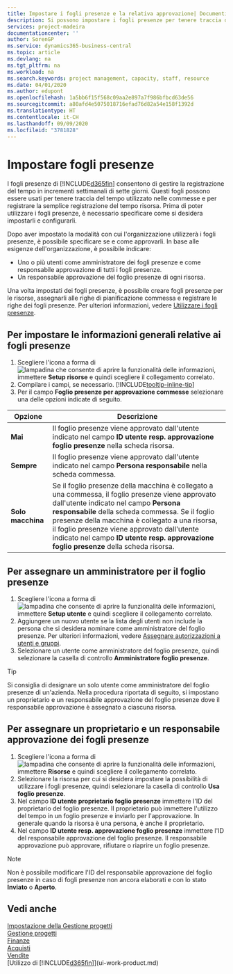 ```yaml
---
title: Impostare i fogli presenze e la relativa approvazione| Documenti Microsoft
description: Si possono impostare i fogli presenze per tenere traccia del tempo utilizzato per le commesse e l'utilizzo delle risorse, per semplificare la gestione dei progetti, i processi relativi al personale e la gestione della capacità.
services: project-madeira
documentationcenter: ''
author: SorenGP
ms.service: dynamics365-business-central
ms.topic: article
ms.devlang: na
ms.tgt_pltfrm: na
ms.workload: na
ms.search.keywords: project management, capacity, staff, resource
ms.date: 04/01/2020
ms.author: edupont
ms.openlocfilehash: 1a5bb6f15f568c09aa2e897a7f986bfbcd63de56
ms.sourcegitcommit: a80afd4e5075018716efad76d82a54e158f1392d
ms.translationtype: HT
ms.contentlocale: it-CH
ms.lasthandoff: 09/09/2020
ms.locfileid: "3781828"
---
```

# <a name="set-up-time-sheets"></a>Impostare fogli presenze
I fogli presenze di [!INCLUDE[d365fin](includes/d365fin_md.md)] consentono di gestire la registrazione del tempo in incrementi settimanali di sette giorni. Questi fogli possono essere usati per tenere traccia del tempo utilizzato nelle commesse e per registrare la semplice registrazione del tempo risorsa. Prima di poter utilizzare i fogli presenze, è necessario specificare come si desidera impostarli e configurarli.

Dopo aver impostato la modalità con cui l'organizzazione utilizzerà i fogli presenze, è possibile specificare se e come approvarli. In base alle esigenze dell'organizzazione, è possibile indicare:

* Uno o più utenti come amministratore dei fogli presenze e come responsabile approvazione di tutti i fogli presenze.
* Un responsabile approvazione del foglio presenze di ogni risorsa.

Una volta impostati dei fogli presenze, è possibile creare fogli presenze per le risorse, assegnarli alle righe di pianificazione commessa e registrare le righe dei fogli presenze. Per ulteriori informazioni, vedere [Utilizzare i fogli presenze](projects-how-use-time-sheets.md).

## <a name="to-set-up-general-information-for-time-sheets"></a>Per impostare le informazioni generali relative ai fogli presenze
1. Scegliere l'icona a forma di ![lampadina che consente di aprire la funzionalità delle informazioni](media/ui-search/search_small.png "Informazioni sull'operazione che si desidera eseguire"), immettere **Setup risorse** e quindi scegliere il collegamento correlato.  
2. Compilare i campi, se necessario. [!INCLUDE[tooltip-inline-tip](includes/tooltip-inline-tip_md.md)]
3. Per il campo **Foglio presenze per approvazione commesse** selezionare una delle opzioni indicate di seguito.

| Opzione | Descrizione |
| --- | --- |
| **Mai** |Il foglio presenze viene approvato dall'utente indicato nel campo **ID utente resp. approvazione foglio presenze** nella scheda risorsa. |
| **Sempre** |Il foglio presenze viene approvato dall'utente indicato nel campo **Persona responsabile** nella scheda commessa. |
| **Solo macchina** |Se il foglio presenze della macchina è collegato a una commessa, il foglio presenze viene approvato dall'utente indicato nel campo **Persona responsabile** della scheda commessa. Se il foglio presenze della macchina è collegato a una risorsa, il foglio presenze viene approvato dall'utente indicato nel campo **ID utente resp. approvazione foglio presenze** della scheda risorsa. |

## <a name="to-assign-a-time-sheet-administrator"></a>Per assegnare un amministratore per il foglio presenze
1. Scegliere l'icona a forma di ![lampadina che consente di aprire la funzionalità delle informazioni](media/ui-search/search_small.png "Informazioni sull'operazione che si desidera eseguire"), immettere **Setup utente** e quindi scegliere il collegamento correlato.  
2. Aggiungere un nuovo utente se la lista degli utenti non include la persona che si desidera nominare come amministratore del foglio presenze. Per ulteriori informazioni, vedere [Assegnare autorizzazioni a utenti e gruppi](ui-define-granular-permissions.md).
3. Selezionare un utente come amministratore del foglio presenze, quindi selezionare la casella di controllo **Amministratore foglio presenze**.  

> [!TIP]  
>   Si consiglia di designare un solo utente come amministratore del foglio presenze di un'azienda. Nella procedura riportata di seguito, si impostano un proprietario e un responsabile approvazione del foglio presenze dove il responsabile approvazione è assegnato a ciascuna risorsa.  

## <a name="to-assign-a-time-sheets-owner-and-approver"></a>Per assegnare un proprietario e un responsabile approvazione dei fogli presenze
1. Scegliere l'icona a forma di ![lampadina che consente di aprire la funzionalità delle informazioni](media/ui-search/search_small.png "Informazioni sull'operazione che si desidera eseguire"), immettere **Risorse** e quindi scegliere il collegamento correlato.
2. Selezionare la risorsa per cui si desidera impostare la possibilità di utilizzare i fogli presenze, quindi selezionare la casella di controllo **Usa foglio presenze**.  
3. Nel campo **ID utente proprietario foglio presenze** immettere l'ID del proprietario del foglio presenze. Il proprietario può immettere l'utilizzo del tempo in un foglio presenze e inviarlo per l'approvazione. In generale quando la risorsa è una persona, è anche il proprietario.  
4. Nel campo **ID utente resp. approvazione foglio presenze** immettere l'ID del responsabile approvazione del foglio presenze. Il responsabile approvazione può approvare, rifiutare o riaprire un foglio presenze.  

> [!NOTE]  
>   Non è possibile modificare l'ID del responsabile approvazione del foglio presenze in caso di fogli presenze non ancora elaborati e con lo stato **Inviato** o **Aperto**.

## <a name="see-also"></a>Vedi anche
[Impostazione della Gestione progetti](projects-setup-projects.md)  
[Gestione progetti](projects-manage-projects.md)  
[Finanze](finance.md)  
[Acquisti](purchasing-manage-purchasing.md)         
[Vendite](sales-manage-sales.md)      
[Utilizzo di [!INCLUDE[d365fin](includes/d365fin_md.md)]](ui-work-product.md)  
